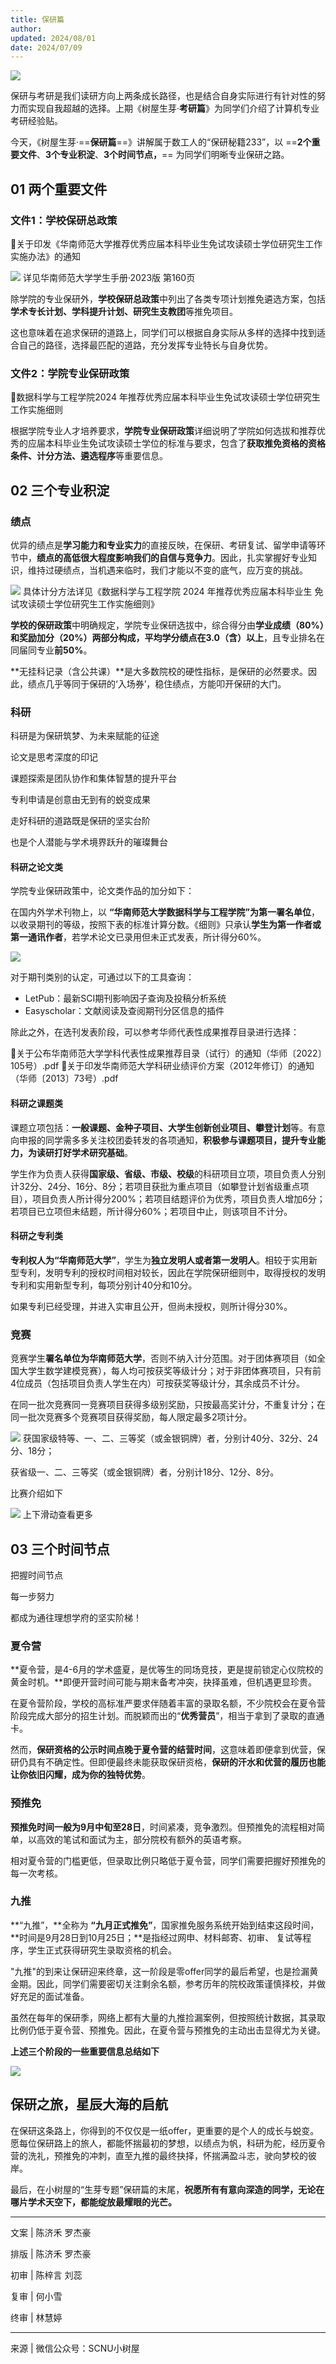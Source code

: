 ```yaml
---
title: 保研篇
author: 
updated: 2024/08/01
date: 2024/07/09
---
```


![](./images/pgrec-1.webp)

保研与考研是我们读研方向上两条成长路径，也是结合自身实际进行有针对性的努力而实现自我超越的选择。上期《树屋生芽·**考研篇**》为同学们介绍了计算机专业考研经验贴。
  
今天，《树屋生芽·==**保研篇**==》讲解属于数工人的“保研秘籍233”，以 ==**2个重要文件**、**3个专业积淀**、**3个时间节点，**== 为同学们明晰专业保研之路。
  
## 01 两个重要文件

### 文件1：学校保研总政策

📎关于印发《华南师范大学推荐优秀应届本科毕业生免试攻读硕士学位研究生工作实施办法》的通知

![](./images/pgrec-2.webp)
详见华南师范大学学生手册·2023版 第160页

除学院的专业保研外，**学校保研总政策**中列出了各类专项计划推免遴选方案，包括**学术专长计划、学科提升计划、研究生支教团**等推免项目。
  
这也意味着在追求保研的道路上，同学们可以根据自身实际从多样的选择中找到适合自己的路径，选择最匹配的道路，充分发挥专业特长与自身优势。

### 文件2：学院专业保研政策

📎数据科学与工程学院2024 年推荐优秀应届本科毕业生免试攻读硕士学位研究生工作实施细则

根据学院专业人才培养要求，**学院专业保研政策**详细说明了学院如何选拔和推荐优秀的应届本科毕业生免试攻读硕士学位的标准与要求，包含了**获取推免资格的资格条件、计分方法、遴选程序**等重要信息。

## 02 三个专业积淀

### 绩点

优异的绩点是**学习能力和专业实力**的直接反映，在保研、考研复试、留学申请等环节中，**绩点的高低很大程度影响我们的自信与竞争力**。因此，扎实掌握好专业知识，维持过硬绩点，当机遇来临时，我们才能以不变的底气，应万变的挑战。

![](./images/pgrec-3.webp)
具体计分方法详见《数据科学与工程学院 2024 年推荐优秀应届本科毕业生 免试攻读硕士学位研究生工作实施细则》

**学校的保研政策**中明确规定，学院专业保研选拔中，综合得分由**学业成绩（80%）和奖励加分（20%）**两部分构成，平均学分绩点在**3.0（含）以上**，且专业排名在同届同专业**前50%**。

**无挂科记录（含公共课）**是大多数院校的硬性指标，是保研的必然要求。因此，绩点几乎等同于保研的‘入场券’，稳住绩点，方能叩开保研的大门。

### 科研

科研是为保研筑梦、为未来赋能的征途

论文是思考深度的印记

课题探索是团队协作和集体智慧的提升平台

专利申请是创意由无到有的蜕变成果

走好科研的道路既是保研的坚实台阶

也是个人潜能与学术境界跃升的璀璨舞台

#### 科研之论文类

学院专业保研政策中，论文类作品的加分如下：

在国内外学术刊物上，以 **“华南师范大学数据科学与工程学院”为第一署名单位**，以收录期刊的等级，按照下表的标准计算分数。《细则》只承认**学生为第一作者或第一通讯作者**，若学术论文已录用但未正式发表，所计得分60%。

![](./images/pgrec-4.webp)

对于期刊类别的认定，可通过以下的工具查询：

- LetPub：最新SCI期刊影响因子查询及投稿分析系统
- Easyscholar：文献阅读及查阅期刊分区信息的插件

除此之外，在选刊发表阶段，可以参考华师代表性成果推荐目录进行选择：

📎关于公布华南师范大学学科代表性成果推荐目录（试行）的通知（华师〔2022〕105号）.pdf
📎关于印发华南师范大学科研业绩评价方案（2012年修订）的通知（华师〔2013〕73号）.pdf

#### 科研之课题类

课题立项包括：**一般课题、金种子项目、大学生创新创业项目、攀登计划**等。有意向申报的同学需多多关注校团委转发的各项通知，**积极参与课题项目，提升专业能力，为读研打好学术研究基础**。

学生作为负责人获得**国家级、省级、市级、校级**的科研项目立项，项目负责人分别计32分、24分、16分、8分；若项目获批为重点项目（如攀登计划省级重点项目），项目负责人所计得分200%；若项目结题评价为优秀，项目负责人增加6分；若项目已立项但未结题，所计得分60%；若项目中止，则该项目不计分。

#### 科研之专利类

**专利权人为“华南师范大学”**，学生为**独立发明人或者第一发明人**。相较于实用新型专利，发明专利的授权时间相对较长，因此在学院保研细则中，取得授权的发明专利和实用新型专利，每项分别计40分和10分。

如果专利已经受理，并进入实审且公开，但尚未授权，则所计得分30%。

### 竞赛

竞赛学生**署名单位为华南师范大学**，否则不纳入计分范围。对于团体赛项目（如全国大学生数学建模竞赛），每人均可按获奖等级计分；对于非团体赛项目，只有前4位成员（包括项目负责人学生在内）可按获奖等级计分，其余成员不计分。

在同一批次竞赛同一竞赛项目获得多级别奖励，只按最高奖计分，不重复计分；在同一批次竞赛多个竞赛项目获得奖励，每人限定最多2项计分。

![](./images/pgrec-5.webp)
获国家级特等、一、二、三等奖（或金银铜牌）者，分别计40分、32分、24分、18分；

获省级一、二、三等奖（或金银铜牌）者，分别计18分、12分、8分。

比赛介绍如下

![](./images/pgrec-6.webp)
上下滑动查看更多

## 03 三个时间节点

把握时间节点

每一步努力

都成为通往理想学府的坚实阶梯！

### 夏令营

**夏令营，是4-6月的学术盛夏，是优等生的同场竞技，更是提前锁定心仪院校的黄金时机。**即便开营时间可能与期末备考冲突，抉择虽难，但机遇更显珍贵。

在夏令营阶段，学校的高标准严要求伴随着丰富的录取名额，不少院校会在夏令营阶段完成大部分的招生计划。而脱颖而出的“**优秀营员**”，相当于拿到了录取的直通卡。

然而，**保研资格的公示时间点晚于夏令营的结营时间**，这意味着即便拿到优营，保研仍具有不确定性。但即便最终未能获取保研资格，**保研的汗水和优营的履历也能让你依旧闪耀，成为你的独特优势**。

### 预推免

**预推免时间一般为9月中旬至28日**，时间紧凑，竞争激烈。但预推免的流程相对简单，以高效的笔试和面试为主，部分院校有额外的英语考察。

相对夏令营的门槛更低，但录取比例只略低于夏令营，同学们需要把握好预推免的每一次考核。

### 九推

**“九推”，**全称为 **“九月正式推免”**，国家推免服务系统开始到结束这段时间，**时间是9月28日到10月25日；**是指经过网申、材料邮寄、初审、 复试等程序，学生正式获得研究生录取资格的机会。

"九推"的到来让保研迎来终章，这一阶段是零offer同学的最后希望，也是捡漏黄金期。因此，同学们需要密切关注剩余名额，参考历年的院校政策谨慎择校，并做好充足的面试准备。

虽然在每年的保研季，网络上都有大量的九推捡漏案例，但按照统计数据，其录取比例仍低于夏令营、预推免。因此，在夏令营与预推免的主动出击显得尤为关键。

**上述三个阶段的一些重要信息总结如下**

![](./images/pgrec-6.webp)

## 保研之旅，星辰大海的启航

在保研这条路上，你得到的不仅仅是一纸offer，更重要的是个人的成长与蜕变。愿每位保研路上的旅人，都能怀揣最初的梦想，以绩点为帆，科研为舵，经历夏令营的洗礼，预推免的冲刺，直至九推的最终抉择，怀揣满盈斗志，驶向梦校的彼岸。

最后，在小树屋的“生芽专题”保研篇的末尾，**祝愿所有有意向深造的同学，无论在哪片学术天空下，都能绽放最耀眼的光芒。**

---

文案 | 陈济禾 罗杰豪

排版 | 陈济禾 罗杰豪

初审 | 陈梓言 刘蕊

复审 | 何小雪

终审 | 林慧婷

---

来源 | 微信公众号：SCNU小树屋